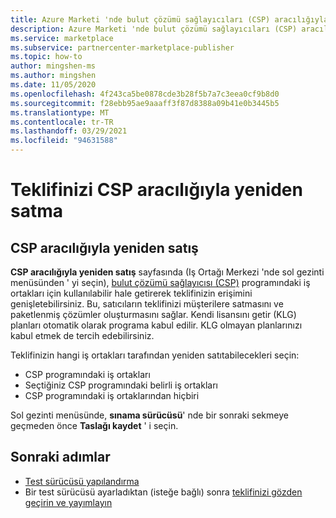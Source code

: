 ```yaml
---
title: Azure Marketi 'nde bulut çözümü sağlayıcıları (CSP) aracılığıyla teklifinizi yeniden satma
description: Azure Marketi 'nde bulut çözümü sağlayıcıları (CSP) aracılığıyla teklifinizi yeniden satma hakkında bilgi edinin.
ms.service: marketplace
ms.subservice: partnercenter-marketplace-publisher
ms.topic: how-to
author: mingshen-ms
ms.author: mingshen
ms.date: 11/05/2020
ms.openlocfilehash: 4f243ca5be0878cde3b28f5b7a7c3eea0cf9b8d0
ms.sourcegitcommit: f28ebb95ae9aaaff3f87d8388a09b41e0b3445b5
ms.translationtype: MT
ms.contentlocale: tr-TR
ms.lasthandoff: 03/29/2021
ms.locfileid: "94631588"
---
```

# <a name="how-to-resell-your-offer-through-csp"></a>Teklifinizi CSP aracılığıyla yeniden satma

## <a name="resell-through-csp"></a>CSP aracılığıyla yeniden satış

**CSP aracılığıyla yeniden satış** sayfasında (Iş Ortağı Merkezi 'nde sol gezinti menüsünden ' yi seçin), [bulut çözümü sağlayıcısı (CSP)](https://azure.microsoft.com/offers/ms-azr-0145p/) programındaki iş ortakları için kullanılabilir hale getirerek teklifinizin erişimini genişletebilirsiniz. Bu, satıcıların teklifinizi müşterilere satmasını ve paketlenmiş çözümler oluşturmasını sağlar. Kendi lisansını getir (KLG) planları otomatik olarak programa kabul edilir. KLG olmayan planlarınızı kabul etmek de tercih edebilirsiniz.

Teklifinizin hangi iş ortakları tarafından yeniden satıtabilecekleri seçin:

- CSP programındaki iş ortakları
- Seçtiğiniz CSP programındaki belirli iş ortakları
- CSP programındaki iş ortaklarından hiçbiri

Sol gezinti menüsünde, **sınama sürücüsü**' nde bir sonraki sekmeye geçmeden önce **Taslağı kaydet** ' i seçin.

## <a name="next-steps"></a>Sonraki adımlar

- [Test sürücüsü yapılandırma](azure-resource-manager-test-drive.md)
- Bir test sürücüsü ayarladıktan (isteğe bağlı) sonra [teklifinizi gözden geçirin ve yayımlayın](review-publish-offer.md)
